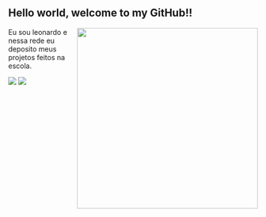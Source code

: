 ## Hello world, welcome to my GitHub!!

<img src="https://media0.giphy.com/media/v1.Y2lkPTc5MGI3NjExNHR2aDNwNHFodmwyNXc0N3BmNDI4Z3B4MGlhMmtmd3I4Z2N1NXpzMiZlcD12MV9pbnRlcm5hbF9naWZfYnlfaWQmY3Q9Zw/TX6L5FsbLXV9zoKqT2/giphy.gif" width="365px" align = "right">

Eu sou leonardo e nessa rede eu deposito meus projetos feitos na escola.

<div> 
  
  <a href="https://www.instagram.com/_sbrinz/" target="_blank"><img src="https://img.shields.io/badge/-Instagram-%23E4405F?style=for-the-badge&logo=instagram&logoColor=white" target="_blank"></a>
  <a href = "mailto:sabrina.lima98760@gmail.com"><img src="https://img.shields.io/badge/-Gmail-%23333?style=for-the-badge&logo=gmail&logoColor=white" target="_blank"></a>


